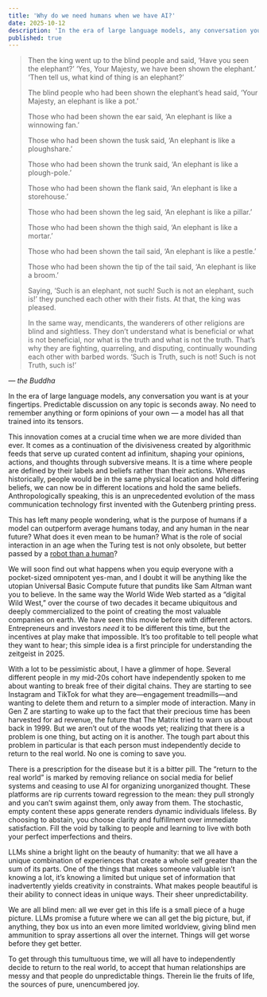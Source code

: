 ```yaml
---
title: 'Why do we need humans when we have AI?'
date: 2025-10-12
description: 'In the era of large language models, any conversation you want is at your fingertips. Predictable discussion on any topic is seconds away. So why do we still need humans? What is the role of social interaction in an age when the Turing test is not only obsolete, but better passed by a robot than a human?'
published: true
---
```


> Then the king went up to the blind people and said, ‘Have you seen the elephant?’ ‘Yes, Your Majesty, we have been shown the elephant.’ ‘Then tell us, what kind of thing is an elephant?’
>
> The blind people who had been shown the elephant’s head said, ‘Your Majesty, an elephant is like a pot.’
>
> Those who had been shown the ear said, ‘An elephant is like a winnowing fan.’
>
> Those who had been shown the tusk said, ‘An elephant is like a ploughshare.’
>
> Those who had been shown the trunk said, ‘An elephant is like a plough-pole.’
>
> Those who had been shown the flank said, ‘An elephant is like a storehouse.’
>
> Those who had been shown the leg said, ‘An elephant is like a pillar.’
>
> Those who had been shown the thigh said, ‘An elephant is like a mortar.’
>
> Those who had been shown the tail said, ‘An elephant is like a pestle.’
>
> Those who had been shown the tip of the tail said, ‘An elephant is like a broom.’
>
> Saying, ‘Such is an elephant, not such! Such is not an elephant, such is!’ they punched each other with their fists. At that, the king was pleased.
>
> In the same way, mendicants, the wanderers of other religions are blind and sightless. They don’t understand what is beneficial or what is not beneficial, nor what is the truth and what is not the truth. That’s why they are fighting, quarreling, and disputing, continually wounding each other with barbed words. ‘Such is Truth, such is not! Such is not Truth, such is!’

<cite>— the Buddha</cite>

In the era of large language models, any conversation you want is at your fingertips. Predictable discussion on any topic is seconds away. No need to remember anything or form opinions of your own — a model has all that trained into its tensors.

This innovation comes at a crucial time when we are more divided than ever. It comes as a continuation of the divisiveness created by algorithmic feeds that serve up curated content ad infinitum, shaping your opinions, actions, and thoughts through subversive means. It is a time where people are defined by their labels and beliefs rather than their actions. Whereas historically, people would be in the same physical location and hold differing beliefs, we can now be in different locations and hold the same beliefs. Anthropologically speaking, this is an unprecedented evolution of the mass communication technology first invented with the Gutenberg printing press.

This has left many people wondering, what is the purpose of humans if a model can outperform average humans today, and any human in the near future? What does it even mean to be human? What is the role of social interaction in an age when the Turing test is not only obsolete, but better passed by a [robot than a human](https://arxiv.org/abs/2407.08853)?

We will soon find out what happens when you equip everyone with a pocket-sized omnipotent yes-man, and I doubt it will be anything like the utopian Universal Basic Compute future that pundits like Sam Altman want you to believe. In the same way the World Wide Web started as a “digital Wild West,” over the course of two decades it became ubiquitous and deeply commercialized to the point of creating the most valuable companies on earth. We have seen this movie before with different actors. Entrepreneurs and investors _need_ it to be different this time, but the incentives at play make that impossible. It’s too profitable to tell people what they want to hear; this simple idea is a first principle for understanding the zeitgeist in 2025.

With a lot to be pessimistic about, I have a glimmer of hope. Several different people in my mid-20s cohort have independently spoken to me about wanting to break free of their digital chains. They are starting to see Instagram and TikTok for what they are—engagement treadmills—and wanting to delete them and return to a simpler mode of interaction. Many in Gen Z are starting to wake up to the fact that their precious time has been harvested for ad revenue, the future that The Matrix tried to warn us about back in 1999. But we aren’t out of the woods yet; realizing that there is a problem is one thing, but acting on it is another. The tough part about this problem in particular is that each person must independently decide to return to the real world. No one is coming to save you.

There is a prescription for the disease but it is a bitter pill. The “return to the real world” is marked by removing reliance on social media for belief systems and ceasing to use AI for organizing unorganized thought. These platforms are rip currents toward regression to the mean: they pull strongly and you can’t swim against them, only away from them. The stochastic, empty content these apps generate renders dynamic individuals lifeless. By choosing to abstain, you choose clarity and fulfillment over immediate satisfaction. Fill the void by talking to people and learning to live with both your perfect imperfections and theirs.

LLMs shine a bright light on the beauty of humanity: that we all have a unique combination of experiences that create a whole self greater than the sum of its parts. One of the things that makes someone valuable isn’t knowing a lot, it’s knowing a limited but unique set of information that inadvertently yields creativity in constraints. What makes people beautiful is their ability to connect ideas in unique ways. Their sheer unpredictability.

We are all blind men: all we ever get in this life is a small piece of a huge picture. LLMs promise a future where we can all get the big picture, but, if anything, they box us into an even more limited worldview, giving blind men ammunition to spray assertions all over the internet. Things will get worse before they get better.

To get through this tumultuous time, we will all have to independently decide to return to the real world, to accept that human relationships are messy and that people do unpredictable things. Therein lie the fruits of life, the sources of pure, unencumbered joy.
